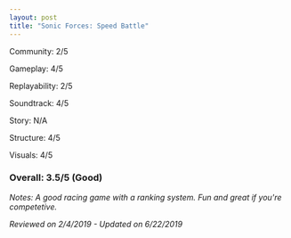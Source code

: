 ```yaml
---
layout: post
title: "Sonic Forces: Speed Battle"
---
```


Community: 2/5

Gameplay: 4/5

Replayability: 2/5

Soundtrack: 4/5

Story: N/A

Structure: 4/5

Visuals: 4/5

### Overall: 3.5/5 (Good)

*Notes: A good racing game with a ranking system. Fun and great if you're competetive.*

*Reviewed on 2/4/2019 - Updated on 6/22/2019*

